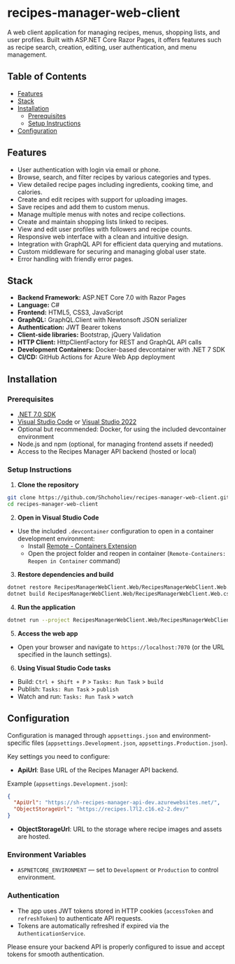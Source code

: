 # recipes-manager-web-client

A web client application for managing recipes, menus, shopping lists, and user profiles. Built with ASP.NET Core Razor Pages, it offers features such as recipe search, creation, editing, user authentication, and menu management.

## Table of Contents

- [Features](#features)
- [Stack](#stack)
- [Installation](#installation)
  - [Prerequisites](#prerequisites)
  - [Setup Instructions](#setup-instructions)
- [Configuration](#configuration)

## Features

- User authentication with login via email or phone.
- Browse, search, and filter recipes by various categories and types.
- View detailed recipe pages including ingredients, cooking time, and calories.
- Create and edit recipes with support for uploading images.
- Save recipes and add them to custom menus.
- Manage multiple menus with notes and recipe collections.
- Create and maintain shopping lists linked to recipes.
- View and edit user profiles with followers and recipe counts.
- Responsive web interface with a clean and intuitive design.
- Integration with GraphQL API for efficient data querying and mutations.
- Custom middleware for securing and managing global user state.
- Error handling with friendly error pages.

## Stack

- **Backend Framework:** ASP.NET Core 7.0 with Razor Pages
- **Language:** C#
- **Frontend:** HTML5, CSS3, JavaScript
- **GraphQL:** GraphQL.Client with Newtonsoft JSON serializer
- **Authentication:** JWT Bearer tokens
- **Client-side libraries:** Bootstrap, jQuery Validation
- **HTTP Client:** HttpClientFactory for REST and GraphQL API calls
- **Development Containers:** Docker-based devcontainer with .NET 7 SDK
- **CI/CD:** GitHub Actions for Azure Web App deployment

## Installation

### Prerequisites

- [.NET 7.0 SDK](https://dotnet.microsoft.com/en-us/download/dotnet/7.0)
- [Visual Studio Code](https://code.visualstudio.com/) or [Visual Studio 2022](https://visualstudio.microsoft.com/vs/)
- Optional but recommended: Docker, for using the included devcontainer environment
- Node.js and npm (optional, for managing frontend assets if needed)
- Access to the Recipes Manager API backend (hosted or local)

### Setup Instructions

1. **Clone the repository**

```bash
git clone https://github.com/Shchoholiev/recipes-manager-web-client.git
cd recipes-manager-web-client
```

2. **Open in Visual Studio Code**

- Use the included `.devcontainer` configuration to open in a container development environment:
  - Install [Remote - Containers Extension](https://marketplace.visualstudio.com/items?itemName=ms-vscode-remote.remote-containers)
  - Open the project folder and reopen in container (`Remote-Containers: Reopen in Container` command)

3. **Restore dependencies and build**

```bash
dotnet restore RecipesManagerWebClient.Web/RecipesManagerWebClient.Web.csproj
dotnet build RecipesManagerWebClient.Web/RecipesManagerWebClient.Web.csproj
```

4. **Run the application**

```bash
dotnet run --project RecipesManagerWebClient.Web/RecipesManagerWebClient.Web.csproj
```

5. **Access the web app**

- Open your browser and navigate to `https://localhost:7070` (or the URL specified in the launch settings).

6. **Using Visual Studio Code tasks**

- Build: `Ctrl + Shift + P` > `Tasks: Run Task` > `build`
- Publish: `Tasks: Run Task` > `publish`
- Watch and run: `Tasks: Run Task` > `watch`

## Configuration

Configuration is managed through `appsettings.json` and environment-specific files (`appsettings.Development.json`, `appsettings.Production.json`).

Key settings you need to configure:

- **ApiUrl**: Base URL of the Recipes Manager API backend.

Example (`appsettings.Development.json`):

```json
{
  "ApiUrl": "https://sh-recipes-manager-api-dev.azurewebsites.net/",
  "ObjectStorageUrl": "https://recipes.l7l2.c16.e2-2.dev/"
}
```

- **ObjectStorageUrl**: URL to the storage where recipe images and assets are hosted.

### Environment Variables

- `ASPNETCORE_ENVIRONMENT` — set to `Development` or `Production` to control environment.

### Authentication

- The app uses JWT tokens stored in HTTP cookies (`accessToken` and `refreshToken`) to authenticate API requests.
- Tokens are automatically refreshed if expired via the `AuthenticationService`.

Please ensure your backend API is properly configured to issue and accept tokens for smooth authentication.
